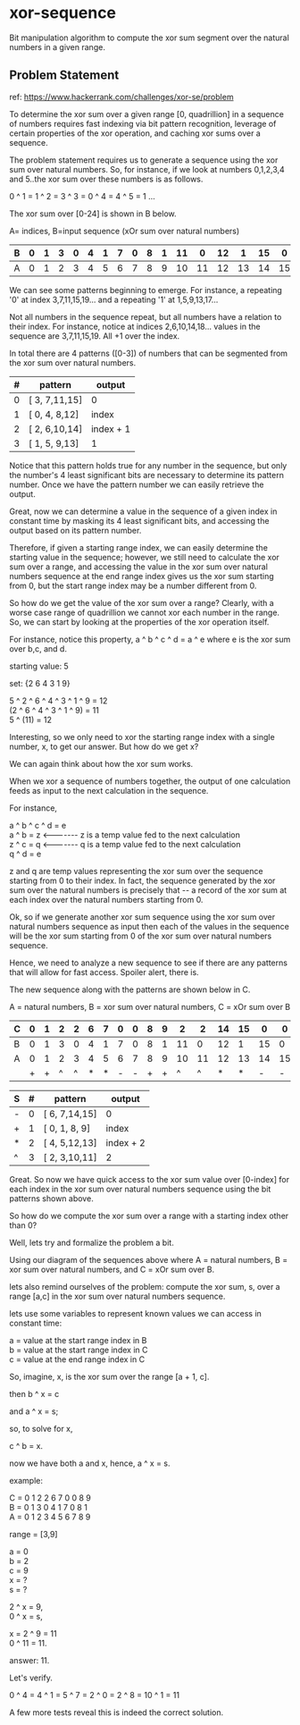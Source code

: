 # xor-sequence
Bit manipulation algorithm to compute the xor sum segment over the natural numbers in a given range.

## Problem Statement

ref: https://www.hackerrank.com/challenges/xor-se/problem

To determine the xor sum over a given range [0, quadrillion] in a sequence of numbers
requires fast indexing via bit pattern recognition, leverage of certain properties of the xor operation, 
and caching xor sums over a sequence.</br>

The problem statement requires us to generate a sequence using the xor sum over natural numbers. 
So, for instance, if we look at numbers 0,1,2,3,4 and 5..the xor sum over these numbers is as follows.

0 ^ 1 = 1 ^ 2 = 3 ^ 3 = 0 ^ 4 = 4 ^ 5 = 1 ...

The xor sum over [0-24] is shown in B below.

A= indices, B=input sequence (xOr sum over natural numbers)

|B| 0| 1| 3| 0| 4| 1| 7| 0| 8| 1|11| 0|12| 1|15| 0|16| 1|19| 0|20| 1|23| 0|24| 
|-|--|--|--|--|--|--|--|--|--|--|--|--|--|--|--|--|--|--|--|--|--|--|--|--|--| 
|A| 0| 1| 2| 3| 4| 5| 6| 7| 8| 9|10|11|12|13|14|15|16|17|18|19|20|21|22|23|24| 



We can see some patterns beginning to emerge. 
For instance, a repeating '0' at index 3,7,11,15,19... and
a repeating '1' at 1,5,9,13,17...

Not all numbers in the sequence repeat, but all numbers have a relation to their index.
For instance, notice at indices 2,6,10,14,18... values in the sequence are 3,7,11,15,19.
All +1 over the index.

In total there are 4 patterns ([0-3]) of numbers that can be segmented from the xor sum over natural numbers.

|\#	 |	  pattern		 |        output             |
|----|---------------|---------------------------|
| 0  | [ 3, 7,11,15] | 0                         |
| 1  | [ 0, 4, 8,12] | index                     |
| 2  | [ 2, 6,10,14] | index + 1                 | 
| 3  | [ 1, 5, 9,13] | 1                         |

Notice that this pattern holds true for any number in the sequence, but only the number's 4 least significant bits
are necessary to determine its pattern number. Once we have the pattern number we can easily retrieve the output.

Great, now we can determine a value in the sequence of a given index in constant time by masking its 4 least significant
bits, and accessing the output based on its pattern number.

Therefore, if given a starting range index, we can easily determine the starting value in the sequence; however, we
still need to calculate the  xor sum over a range, and accessing the value in the xor sum over natural numbers
sequence at the end range index gives us the xor sum starting from 0, but the start range index may be a number different from 0. 

So how do we get the value of the xor sum over a range?
Clearly, with a worse case range of quadrillion we cannot xor each number in the range.
So, we can start by looking at the properties of the xor operation itself.

For instance, notice this property, a ^ b ^ c ^ d = a ^ e where e is the xor sum over b,c, and d.

starting value: 5</br>

set: {2 6 4 3 1 9}</br>

5 ^ 2 ^ 6 ^ 4 ^ 3 ^ 1 ^ 9  = 12</br>
(2 ^ 6 ^ 4 ^ 3 ^ 1 ^ 9) = 11</br>
5 ^ (11) = 12</br>

Interesting, so we only need to xor the starting range index with a single number, x,
to get our answer. But how do we get x?

We can again think about how the xor sum works.

When we xor a sequence of numbers together, the output of one calculation feeds as input to the next calculation in the 
sequence. 

For instance, 

a ^ b ^ c ^ d = e</br>
a ^ b = z <------- z is a temp value fed to the next calculation </br>
z ^ c = q <------- q is a temp value fed to the next calculation</br>
q ^ d = e

z and q are temp values representing the xor sum over the sequence starting from 0 to their index.
In fact, the sequence generated by the xor sum over the natural numbers is precisely that -- a record of the xor sum 
at each index over the natural numbers starting from 0.
 
Ok, so if we generate another xor sum sequence using the xor sum over natural numbers sequence as input then each of 
the values in the sequence will be the xor sum starting from 0 of the xor sum over natural numbers sequence.

Hence, we need to analyze a new sequence to see if there are any patterns that will allow for fast access. Spoiler 
alert, there is.

The new sequence along with the patterns are shown below in C.

A = natural numbers, B = xor sum over natural numbers, C = xOr sum over B

|C| 0| 1| 2| 2| 6| 7| 0| 0| 8| 9| 2| 2|14|15| 0| 0|16|17| 2| 2|22|23| 0| 0|24| 
|-|--|--|--|--|--|--|--|--|--|--|--|--|--|--|--|--|--|--|--|--|--|--|--|--|--| 
|B| 0| 1| 3| 0| 4| 1| 7| 0| 8| 1|11| 0|12| 1|15| 0|16| 1|19| 0|20| 1|23| 0|24|
|A| 0| 1| 2| 3| 4| 5| 6| 7| 8| 9|10|11|12|13|14|15|16|17|18|19|20|21|22|23|24| 
| | +| +| ^| ^| *| *| -| -| +| +| ^| ^| *| *| -| -| +| +| ^| ^| *| *| -| -| +| 


|S|\#	 |	  pattern		 |        output             |
|-|----|---------------|---------------------------|
|-| 0  | [ 6, 7,14,15] | 0                         |
|+| 1  | [ 0, 1, 8, 9] | index                     |
|*| 2  | [ 4, 5,12,13] | index + 2                 | 
|^| 3  | [ 2, 3,10,11] | 2                         |

Great. So now we have quick access to the xor sum value over [0-index] for each index in the xor sum over natural numbers sequence
using the bit patterns shown above.

So how do we compute the xor sum over a range with a starting index other than 0?

Well, lets try and formalize the problem a bit.

Using our diagram of the sequences above where A = natural numbers, B = xor sum over natural numbers,
and C = xOr sum over B.

lets also remind ourselves of the problem: compute the xor sum, s, over a range [a,c] in the xor sum over natural numbers sequence.

lets use some variables to represent known values we can access in constant time:

a = value at the start range index in B</br>
b = value at the start range index in C</br>
c = value at the end range index in C</br>

So, imagine, x, is the xor sum over the range [a + 1, c].

then b ^ x = c

and a ^ x = s;

so, to solve for x,

c ^ b = x.

now we have both a and x, hence, a ^ x = s.

example:

C = 0 1 2 2 6 7 0 0 8 9</br>
B = 0 1 3 0 4 1 7 0 8 1</br>
A = 0 1 2 3 4 5 6 7 8 9</br>

range = [3,9]</br>

a = 0</br>
b = 2</br>
c = 9</br>
x = ?</br>
s = ?</br>

2 ^ x = 9,</br> 
0 ^ x = s,</br>

x = 2 ^ 9 = 11</br>
0 ^ 11 = 11.</br>

answer: 11.</br>

Let's verify.</br>

0 ^ 4 = 4 ^ 1 = 5 ^ 7 = 2 ^ 0 = 2 ^ 8 = 10 ^ 1 = 11</br>

A few more tests reveal this is indeed the correct solution.</br>

